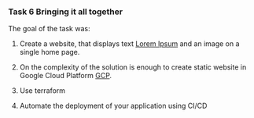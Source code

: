 ### Task 6 Bringing it all together

The goal of the task was: 

1. Create a website,  that displays text [Lorem Ipsum](https://loremipsum.io/) and an image on a single home page.

2. On the complexity of the solution is enough to create static website in Google Cloud Platform [GCP](https://cloud.google.com).

3. Use terraform

4. Automate the deployment of your application using CI/CD
